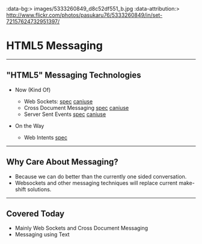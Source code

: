 :data-bg:> images/5333260849_d8c52df551_b.jpg
:data-attribution:> http://www.flickr.com/photos/pasukaru76/5333260849/in/set-72157624732951397/

# HTML5 Messaging

---

## "HTML5" Messaging Technologies

- Now (Kind Of)

    - Web Sockets: [spec](http://www.w3.org/TR/websockets/) [caniuse](http://caniuse.com/#feat=websockets)
    - Cross Document Messaging [spec](http://www.whatwg.org/specs/web-apps/current-work/multipage/web-messaging.html#crossDocumentMessages) [caniuse](http://caniuse.com/#feat=x-doc-messaging)
    - Server Sent Events [spec](http://www.w3.org/TR/eventsource/) [caniuse](http://caniuse.com/#feat=eventsource)

- On the Way

    - Web Intents [spec](http://webintents.org/) 

---

## Why Care About Messaging?

- Because we can do better than the currently one sided conversation.
- Websockets and other messaging techniques will replace current make-shift solutions.

---

## Covered Today

- Mainly Web Sockets and Cross Document Messaging
- Messaging using Text